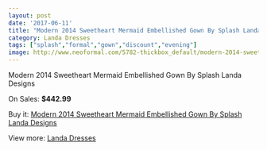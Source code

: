 ```yaml
---
layout: post
date: '2017-06-11'
title: "Modern 2014 Sweetheart Mermaid Embellished Gown By Splash Landa Designs"
category: Landa Dresses
tags: ["splash","formal","gown","discount","evening"]
image: http://www.neoformal.com/5782-thickbox_default/modern-2014-sweetheart-mermaid-embellished-gown-by-splash-landa-designs.jpg
---
```

Modern 2014 Sweetheart Mermaid Embellished Gown By Splash Landa Designs

On Sales: **$442.99**
<a href="https://www.neoformal.com/en/landa-dresses/2112-modern-2014-sweetheart-mermaid-embellished-gown-by-splash-landa-designs.html"><amp-img layout="responsive" width="600" height="600" src="//www.neoformal.com/5782-thickbox_default/modern-2014-sweetheart-mermaid-embellished-gown-by-splash-landa-designs.jpg" alt="Modern 2014 Sweetheart Mermaid Embellished Gown By Splash Landa Designs 0" /></a>
<a href="https://www.neoformal.com/en/landa-dresses/2112-modern-2014-sweetheart-mermaid-embellished-gown-by-splash-landa-designs.html"><amp-img layout="responsive" width="600" height="600" src="//www.neoformal.com/5785-thickbox_default/modern-2014-sweetheart-mermaid-embellished-gown-by-splash-landa-designs.jpg" alt="Modern 2014 Sweetheart Mermaid Embellished Gown By Splash Landa Designs 1" /></a>
<a href="https://www.neoformal.com/en/landa-dresses/2112-modern-2014-sweetheart-mermaid-embellished-gown-by-splash-landa-designs.html"><amp-img layout="responsive" width="600" height="600" src="//www.neoformal.com/5784-thickbox_default/modern-2014-sweetheart-mermaid-embellished-gown-by-splash-landa-designs.jpg" alt="Modern 2014 Sweetheart Mermaid Embellished Gown By Splash Landa Designs 2" /></a>
<a href="https://www.neoformal.com/en/landa-dresses/2112-modern-2014-sweetheart-mermaid-embellished-gown-by-splash-landa-designs.html"><amp-img layout="responsive" width="600" height="600" src="//www.neoformal.com/5783-thickbox_default/modern-2014-sweetheart-mermaid-embellished-gown-by-splash-landa-designs.jpg" alt="Modern 2014 Sweetheart Mermaid Embellished Gown By Splash Landa Designs 3" /></a>

Buy it: [Modern 2014 Sweetheart Mermaid Embellished Gown By Splash Landa Designs](https://www.neoformal.com/en/landa-dresses/2112-modern-2014-sweetheart-mermaid-embellished-gown-by-splash-landa-designs.html "Modern 2014 Sweetheart Mermaid Embellished Gown By Splash Landa Designs")

View more: [Landa Dresses](https://www.neoformal.com/en/17-landa-dresses "Landa Dresses")